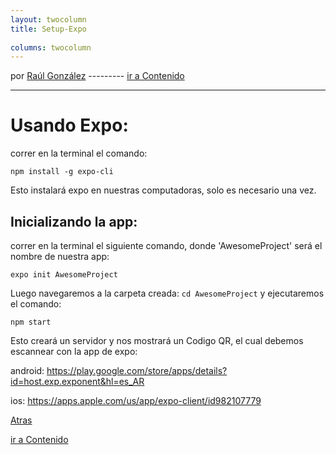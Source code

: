```yaml
---
layout: twocolumn
title: Setup-Expo
 
columns: twocolumn
---
```


por [Raúl González](https://twitter.com/soyraulgonzalez)  ---------   [ir a Contenido](/contenido.html)

---
# Usando Expo:

correr en la terminal el comando:

`npm install -g expo-cli`

Esto instalará expo en nuestras computadoras, solo es necesario una vez.


## Inicializando la app:

correr en la terminal el siguiente comando, donde 'AwesomeProject' será el nombre de nuestra app:

`expo init AwesomeProject` 

Luego navegaremos a la carpeta creada: `cd AwesomeProject` y ejecutaremos el comando:

`npm start`

Esto creará un servidor y nos mostrará un Codigo QR, el cual debemos escannear con la app de expo:

android: https://play.google.com/store/apps/details?id=host.exp.exponent&hl=es_AR

ios: https://apps.apple.com/us/app/expo-client/id982107779

[Atras](./Setup.html)

[ir a Contenido](/contenido.html)
